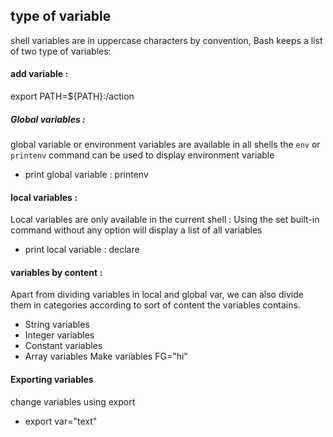 ## type of variable 
shell variables are in uppercase characters by convention, Bash keeps a list of two type of variables: 

#### add variable : 
export PATH=${PATH}:/action 


##### Global variables : 
global variable or environment variables are available in all shells the `env` or `printenv` command can be used to display environment  variable 
- print global variable : printenv

#### local variables :
Local variables are only available in  the current shell : Using the set built-in command without any option will display a list of all variables 
- print local variable : declare

#### variables by content : 
Apart from dividing variables in local and global var, we can also divide them in categories according to sort of content the variables contains. 
- String variables 
- Integer variables 
- Constant variables 
- Array variables 
Make variables FG="hi"

#### Exporting variables 
change variables using export 
- export var="text"
